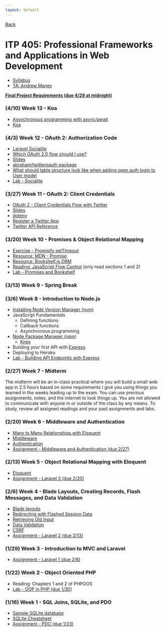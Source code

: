```yaml
---
layout: default
---
```


[Back](/teaching)

# ITP 405: Professional Frameworks and Applications in Web Development

* [Syllabus](http://web-app.usc.edu/soc/syllabus/20181/32074.pdf)
* [TA: Andrew Maney](mailto:amaney@usc.edu)

**[Final Project Requirements (due 4/29 at midnight)](/teaching/2018/final-project)**

<!-- * [Cookies vs Tokens: The Definitive Guide](https://auth0.com/blog/cookies-vs-tokens-definitive-guide/)
* https://stackoverflow.com/questions/14221722/set-cookie-on-browser-with-ajax-request-via-cors
* https://stackoverflow.com/questions/8863571/cors-request-why-are-the-cookies-not-sent -->

### (4/10) Week 13 - Koa

* [Asynchronous programming with async/await](https://javascript.info/async-await)
* [Koa](http://koajs.com/)

### (4/3) Week 12 - OAuth 2: Authorization Code

* [Laravel Socialite](https://laravel.com/docs/5.6/socialite)
* [Which OAuth 2.0 flow should I use?](https://auth0.com/docs/api-auth/which-oauth-flow-to-use)
* [Slides](https://docs.google.com/presentation/d/1rrt__h7W23TGJ2rFY3eigqf5kEvLPMlY_q-c_gf6nk0/edit?usp=sharing)
* [abraham/twitteroauth package](https://packagist.org/packages/abraham/twitteroauth)
* [What should table structure look like when adding open auth login to User model
](https://stackoverflow.com/questions/1809595/what-should-table-structure-look-like-when-adding-open-auth-login-to-user-model)
* [Lab - Socialite](/teaching/2018/labs/socialite)

### (3/27) Week 11 - OAuth 2: Client Credentials

* [OAuth 2 - Client Credentials Flow with Twitter](https://developer.twitter.com/en/docs/basics/authentication/overview/application-only)
* [Slides](https://docs.google.com/presentation/d/1rrt__h7W23TGJ2rFY3eigqf5kEvLPMlY_q-c_gf6nk0/edit?usp=sharing)
* [dotenv](https://www.npmjs.com/package/dotenv)
* [Register a Twitter App](https://apps.twitter.com/)
* [Twitter API Reference](https://developer.twitter.com/en/docs/api-reference-index)

### (3/20) Week 10 - Promises & Object Relational Mapping

* [Exercise - Promisify setTimeout](/teaching/2018/exercises/promisify-setTimeout)
* [Resource: MDN - Promise](https://developer.mozilla.org/en-US/docs/Web/JavaScript/Reference/Global_Objects/Promise)
* [Resource: Bookshelf.js ORM](http://bookshelfjs.org/)
* [Reading: JavaScript Flow Control](https://thejsguy.com/javascript/node.js/2014/06/27/JavaScript-Flow-Control.html) (only read sections 1 and 2)
* [Lab - Promises and Bookshelf](/teaching/2018/labs/node2)

### (3/13) Week 9 - Spring Break

### (3/6) Week 8 - Introduction to Node.js

* [Installing Node Version Manager (nvm)](https://github.com/creationix/nvm)
* JavaScript Fundamentals
  * Defining functions
  * Callback functions
  * Asynchronous programming
* [Node Package Manager (npm)](https://www.npmjs.com/)
  * [Knex](https://www.npmjs.com/package/knex)
* Building your first API with [Express](https://expressjs.com/)
* Deploying to Heroku
* [Lab - Building API Endpoints with Express](/teaching/2018/labs/node1)

### (2/27) Week 7 - Midterm

The midterm will be an in-class practical where you will build a small web app in 2.5 hours based on some requirements I give you using things you learned in the weeks leading up to the exam. You can use previous assignments, notes, and the internet to look things up. You are not allowed to communicate with anyone in or outside of the class by any means. To study, review all assigned readings and your past assignments and labs.

### (2/20) Week 6 - Middleware and Authentication

* [Many to Many Relationships with Eloquent](https://laravel.com/docs/5.6/eloquent-relationships#many-to-many)
* [Middleware](https://laravel.com/docs/5.6/middleware)
* [Authentication](https://laravel.com/docs/5.6/authentication)
* [Assignment - Middleware and Authentication (due 2/27)](/teaching/2018/assignments/middleware-and-authentication)

### (2/13) Week 5 - Object Relational Mapping with Eloquent

* [Eloquent](https://laravel.com/docs/5.6/eloquent)
* [Assignment - Laravel 3 (due 2/20)](/teaching/2018/assignments/laravel3)

### (2/6) Week 4 - Blade Layouts, Creating Records, Flash Messages, and Data Validation

* [Blade layouts](https://laravel.com/docs/5.5/blade#defining-a-layout)
* [Redirecting with Flashed Session Data](https://laravel.com/docs/5.5/responses#redirecting-with-flashed-session-data)
* [Retrieving Old Input](https://laravel.com/docs/5.5/requests#old-input)
* [Data Validation](https://laravel.com/docs/5.5/validation#manually-creating-validators)
* [CSRF](https://laravel.com/docs/5.5/csrf)
* [Assignment - Laravel 2 (due 2/13)](/teaching/2018/assignments/laravel2)

### (1/29) Week 3 - Introduction to MVC and Laravel

* [Assignment - Laravel 1 (due 2/6)](/teaching/2018/assignments/laravel1)

### (1/22) Week 2 - Object Oriented PHP

* Reading: Chapters 1 and 2 of PHPOOS
* [Lab - OOP in PHP (due 1/30)](https://bitbucket.org/skaterdav85/itp405-oop-spring-2018)

### (1/16) Week 1 - SQL Joins, SQLite, and PDO

* [Sample SQLite database](http://www.sqlitetutorial.net/sqlite-sample-database/)
* [SQLite Cheatsheet](/tutorials/sqlite)
* [Assignment - PDO (due 1/23)](/teaching/2018/assignments/pdo)
